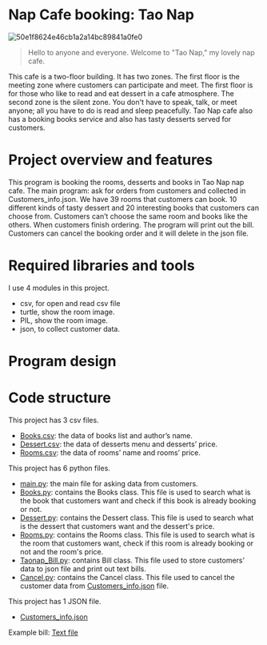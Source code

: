 # Nap Cafe booking: Tao Nap

![50e1f8624e46cb1a2a14bc89841a0fe0](https://user-images.githubusercontent.com/115055033/205586673-e620c4da-5281-42b9-9e3d-7ac8c3732837.gif)

> <p>Hello to anyone and everyone. Welcome to "Tao Nap," my lovely nap cafe.</p>
This cafe is a two-floor building. It has two zones.
The first floor is the meeting zone where customers can participate and meet. The first floor is for those who like to read and eat dessert in a cafe atmosphere. 
The second zone is the silent zone. You don't have to speak, talk, or meet anyone; all you have to do is read and sleep peacefully. 
Tao Nap cafe also has a booking books service and also has tasty desserts served for customers.

# Project overview and features
This program is booking the rooms, desserts and books in Tao Nap nap cafe.
The main program: ask for orders from customers and collected in Customers_info.json. 
We have 39 rooms that customers can book. 10 different kinds of tasty dessert and 20 interesting books 
that customers can choose from. Customers can’t choose the same room and books like the others. 
When customers finish ordering. The program will print out the bill. 
Customers can cancel the booking order and it will delete in the json file. 

# Required libraries and tools
I use 4 modules in this project.
* csv, for open and read csv file
* turtle, show the room image.
* PIL, show the room image.
* json, to collect customer data.

# Program design  


# Code structure
This project has 3 csv files.
* [Books.csv](https://github.com/1stChaS/TaoNap/blob/7bc6318714b8598143e0d31af8196ad52741a1da/Books.csv): the data of books list and author’s name.
* [Dessert.csv](https://github.com/1stChaS/TaoNap/blob/3e7ff15e8014863ef8edebe011f40506d36b3b2c/Dessert.csv): the data of desserts menu and desserts’ price.
* [Rooms.csv](https://github.com/1stChaS/TaoNap/blob/3e7ff15e8014863ef8edebe011f40506d36b3b2c/Rooms.csv): the data of rooms’ name and rooms’ price.

<p>This project has 6 python files.</p>

* [main.py](https://github.com/1stChaS/TaoNap/blob/3e7ff15e8014863ef8edebe011f40506d36b3b2c/main.py): the main file for asking data from customers.
* [Books.py](https://github.com/1stChaS/TaoNap/blob/3e7ff15e8014863ef8edebe011f40506d36b3b2c/Books.py): contains the Books class. This file is used to search what is the book 
            that customers want and check if this book is already booking or not.
* [Dessert.py](https://github.com/1stChaS/TaoNap/blob/9283f69a88d5c3eebffe449eb5e96d10ac8dfa31/Dessert.py): contains the Dessert class. This file is used to search what is the dessert 
            that customers want and the dessert's price.
* [Rooms.py](https://github.com/1stChaS/TaoNap/blob/9283f69a88d5c3eebffe449eb5e96d10ac8dfa31/Rooms.py): contains the Rooms class. This file is used to search what is the room 
            that customers want, check if this room is already booking or not and the room's price.
* [Taonap_Bill.py](https://github.com/1stChaS/TaoNap/blob/9283f69a88d5c3eebffe449eb5e96d10ac8dfa31/Taonap_Bill.py): contains Bill class. This file used to store customers' data to json file and print out text bills.
* [Cancel.py](https://github.com/1stChaS/TaoNap/blob/9283f69a88d5c3eebffe449eb5e96d10ac8dfa31/Cancel.py): contains the Cancel class. This file used to cancel the customer data from [Customers_info.json](https://github.com/1stChaS/TaoNap/blob/9283f69a88d5c3eebffe449eb5e96d10ac8dfa31/Customers_info.json) file.

<p>This project has 1 JSON file.</p>

* [Customers_info.json](https://github.com/1stChaS/TaoNap/blob/9283f69a88d5c3eebffe449eb5e96d10ac8dfa31/Customers_info.json)

Example bill: 
[Text file](https://github.com/1stChaS/TaoNap/blob/1553ee82b97bd139eb010e8b9af17ce9836a7fd2/lady04-Dec-2022_00:08:28.txt)     
